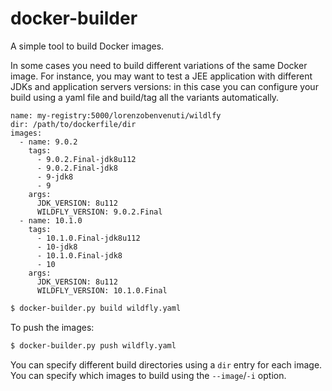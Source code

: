 # docker-builder

A simple tool to build Docker images.

In some cases you need to build different variations of the same Docker image. For instance, you may want to test a JEE application with different JDKs and application servers versions: in this case you can configure your build using a yaml file and build/tag all the variants automatically.

```
name: my-registry:5000/lorenzobenvenuti/wildlfy
dir: /path/to/dockerfile/dir
images:
  - name: 9.0.2
    tags:
      - 9.0.2.Final-jdk8u112
      - 9.0.2.Final-jdk8
      - 9-jdk8
      - 9
    args:
      JDK_VERSION: 8u112
      WILDFLY_VERSION: 9.0.2.Final
  - name: 10.1.0
    tags:
      - 10.1.0.Final-jdk8u112
      - 10-jdk8
      - 10.1.0.Final-jdk8
      - 10
    args:
      JDK_VERSION: 8u112
      WILDFLY_VERSION: 10.1.0.Final
```

```bash
$ docker-builder.py build wildfly.yaml
```

To push the images:

```bash
$ docker-builder.py push wildfly.yaml
```

You can specify different build directories using a `dir` entry for each image.
You can specify which images to build using the `--image`/`-i` option.
